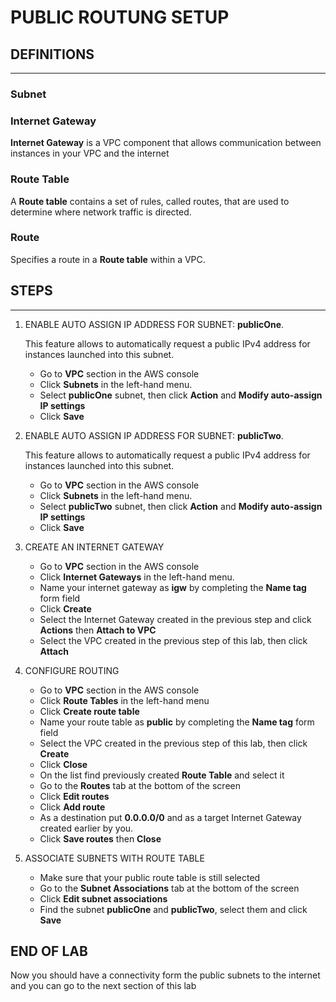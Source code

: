 # PUBLIC ROUTUNG SETUP

## DEFINITIONS
----

### Subnet

### Internet Gateway

**Internet Gateway** is a VPC component that allows communication between instances in your VPC and the internet

### Route Table

A **Route table** contains a set of rules, called routes, that are used to determine where network traffic is directed.

### Route

Specifies a route in a **Route table** within a VPC.

## STEPS
---

1. ENABLE AUTO ASSIGN IP ADDRESS FOR SUBNET: **publicOne**. 

    This feature allows to automatically request a public IPv4 address for instances launched into this subnet.
    
    * Go to **VPC** section in the AWS console
    * Click **Subnets** in the left-hand menu.
    * Select **publicOne** subnet, then click **Action** and **Modify auto-assign IP settings**
    * Click **Save** 

2. ENABLE AUTO ASSIGN IP ADDRESS FOR SUBNET: **publicTwo**.

    This feature allows to automatically request a public IPv4 address for instances launched into this subnet.
    
    * Go to **VPC** section in the AWS console
    * Click **Subnets** in the left-hand menu.
    * Select **publicTwo** subnet, then click **Action** and **Modify auto-assign IP settings**
    * Click **Save** 

3. CREATE AN INTERNET GATEWAY

    * Go to **VPC** section in the AWS console
    * Click **Internet Gateways** in the left-hand menu.
    * Name your internet gateway as **igw** by completing the **Name tag** form field
    * Click **Create**
    * Select the Internet Gateway created in the previous step and click **Actions** then **Attach to VPC**
    * Select the VPC created in the previous step of this lab, then click **Attach**

4. CONFIGURE ROUTING
    
    * Go to **VPC** section in the AWS console
    * Click **Route Tables** in the left-hand menu
    * Click **Create route table**
    * Name your route table as **public** by completing the **Name tag** form field
    * Select the VPC created in the previous step of this lab, then click **Create**
    * Click **Close**
    * On the list find previously created **Route Table** and select it
    * Go to the **Routes** tab at the bottom of the screen
    * Click **Edit routes**
    * Click **Add route**
    * As a destination put **0.0.0.0/0** and as a target Internet Gateway created earlier by you. 
    * Click **Save routes** then **Close**

5. ASSOCIATE SUBNETS WITH ROUTE TABLE

    * Make sure that your public route table is still selected
    * Go to the **Subnet Associations** tab at the bottom of the screen
    * Click **Edit subnet associations** 
    * Find the subnet **publicOne** and **publicTwo**, select them and click **Save**

## END OF LAB

Now you should have a connectivity form the public subnets to the internet and you can go to the next section of this lab 
